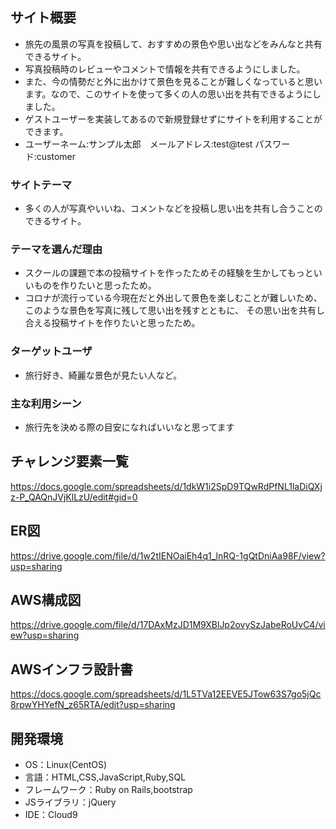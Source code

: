 ## サイト概要
- 旅先の風景の写真を投稿して、おすすめの景色や思い出などをみんなと共有できるサイト。
- 写真投稿時のレビューやコメントで情報を共有できるようにしました。
- また、今の情勢だと外に出かけて景色を見ることが難しくなっていると思います。なので、このサイトを使って多くの人の思い出を共有できるようにしました。
- ゲストユーザーを実装してあるので新規登録せずにサイトを利用することができます。
- ユーザーネーム:サンプル太郎　メールアドレス:test@test  パスワード:customer
### サイトテーマ
- 多くの人が写真やいいね、コメントなどを投稿し思い出を共有し合うことのできるサイト。

### テーマを選んだ理由
- スクールの課題で本の投稿サイトを作ったためその経験を生かしてもっといいものを作りたいと思ったため。
- コロナが流行っている今現在だと外出して景色を楽しむことが難しいため、このような景色を写真に残して思い出を残すとともに、
その思い出を共有し合える投稿サイトを作りたいと思ったため。
### ターゲットユーザ
- 旅行好き、綺麗な景色が見たい人など。

### 主な利用シーン
- 旅行先を決める際の目安になればいいなと思ってます

## チャレンジ要素一覧
https://docs.google.com/spreadsheets/d/1dkW1i2SpD9TQwRdPfNL1laDiQXjz-P_QAQnJVjKlLzU/edit#gid=0

## ER図
https://drive.google.com/file/d/1w2tIENOaiEh4q1_lnRQ-1gQtDniAa98F/view?usp=sharing

## AWS構成図
https://drive.google.com/file/d/17DAxMzJD1M9XBlJp2ovySzJabeRoUvC4/view?usp=sharing

## AWSインフラ設計書
https://docs.google.com/spreadsheets/d/1L5TVa12EEVE5JTow63S7go5jQc8rpwYHYefN_z65RTA/edit?usp=sharing
## 開発環境
- OS：Linux(CentOS)
- 言語：HTML,CSS,JavaScript,Ruby,SQL
- フレームワーク：Ruby on Rails,bootstrap
- JSライブラリ：jQuery
- IDE：Cloud9
